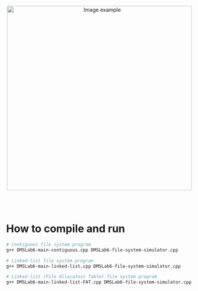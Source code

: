 <br>
<br>
<br>

<p align="center">
  <img alt="Image example" src="https://user-images.githubusercontent.com/19341857/232566412-289390d3-ebb4-44d4-afc7-379020952f13.png" width="500">
</p>

<br>
<br>

# How to compile and run

```bash
# Contiguous file system program
g++ DMSLab6-main-contiguous.cpp DMSLab6-file-system-simulator.cpp

# Linked-list file system program
g++ DMSLab6-main-linked-list.cpp DMSLab6-file-system-simulator.cpp

# Linked-list (File Allocatoin Table) file system program
g++ DMSLab6-main-linked-list-FAT.cpp DMSLab6-file-system-simulator.cpp
```

<br>
<br>
<br>
